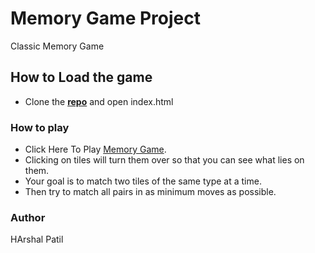 # Memory Game Project

Classic Memory Game


## How to Load the game

- Clone the **[repo](https://github.com/Harshal1046/MemoryGame.git)** and open index.html 


### How to play

* Click Here To Play <a href="https://harshal1046.github.io/MemoryGame/" target="_blank">Memory Game</a>.
* Clicking on tiles will turn them over so that you can see what lies on them. 
* Your goal is to match two tiles of the same type at a time.
* Then try to match all pairs in as minimum moves as possible.


### Author

HArshal Patil
